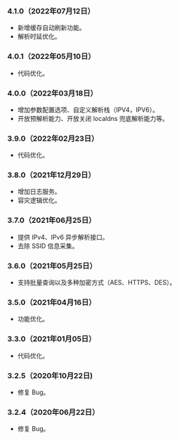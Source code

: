 ### 4.1.0（2022年07月12日）
* 新增缓存自动刷新功能。
* 解析时延优化。

### 4.0.1（2022年05月10日）
* 代码优化。

### 4.0.0（2022年03月18日）
*  增加参数配置选项、自定义解析栈（IPV4，IPV6）。
*  开放预解析能力、开放关闭 localdns 兜底解析能力等。

### 3.9.0（2022年02月23日）
*  代码优化。

### 3.8.0（2021年12月29日）
*  增加日志服务。
*  容灾逻辑优化。

### 3.7.0（2021年06月25日）
*  提供 IPv4、IPv6 异步解析接口。
*  去除 SSID 信息采集。

### 3.6.0（2021年05月25日）
*  支持批量查询以及多种加密方式（AES、HTTPS、DES）。

### 3.5.0（2021年04月16日）
* 功能优化。

### 3.3.0（2021年01月05日）
* 代码优化。

### 3.2.5（2020年10月22日)
* 修复 Bug。

### 3.2.4（2020年06月22日）
* 修复 Bug。
